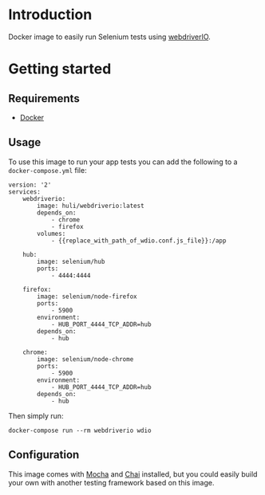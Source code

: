# Introduction
Docker image to easily run Selenium tests using [webdriverIO](http://webdriver.io/).

# Getting started

## Requirements
- [Docker](https://docs.docker.com/engine/installation/)

## Usage
To use this image to run your app tests you can add the following to a `docker-compose.yml` file:

```
version: '2'
services:
    webdriverio:
        image: huli/webdriverio:latest
        depends_on:
            - chrome
            - firefox
        volumes:
            - {{replace_with_path_of_wdio.conf.js_file}}:/app

    hub:
        image: selenium/hub
        ports:
            - 4444:4444

    firefox:
        image: selenium/node-firefox
        ports:
            - 5900
        environment:
            - HUB_PORT_4444_TCP_ADDR=hub
        depends_on:
            - hub

    chrome:
        image: selenium/node-chrome
        ports:
            - 5900
        environment:
            - HUB_PORT_4444_TCP_ADDR=hub
        depends_on:
            - hub
```

Then simply run:
```
docker-compose run --rm webdriverio wdio
```

## Configuration
This image comes with [Mocha](https://mochajs.org/) and [Chai](http://chaijs.com/) installed, but you could easily build your own with another testing framework based on this image.
